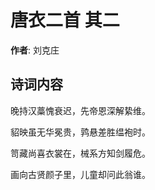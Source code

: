 # 唐衣二首  其二

**作者**: 刘克庄

## 诗词内容

晚持汉藁愧衰迟，先帝恩深解絷维。

貂映虽无华冕贵，鹑悬差胜缊袍时。

笥藏尚喜衣裳在，械系方知剑履危。

画向古贤颜子里，儿童却问此翁谁。

